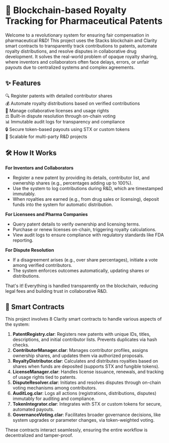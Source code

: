 # 💊 Blockchain-based Royalty Tracking for Pharmaceutical Patents

Welcome to a revolutionary system for ensuring fair compensation in pharmaceutical R&D! This project uses the Stacks blockchain and Clarity smart contracts to transparently track contributions to patents, automate royalty distributions, and resolve disputes in collaborative drug development. It solves the real-world problem of opaque royalty sharing, where inventors and collaborators often face delays, errors, or unfair payouts due to centralized systems and complex agreements.

## ✨ Features

🔍 Register patents with detailed contributor shares  
💰 Automate royalty distributions based on verified contributions  
🤝 Manage collaborative licenses and usage rights  
⚖️ Built-in dispute resolution through on-chain voting  
📊 Immutable audit logs for transparency and compliance  
🔒 Secure token-based payouts using STX or custom tokens  
🚀 Scalable for multi-party R&D projects  

## 🛠 How It Works

**For Inventors and Collaborators**  
- Register a new patent by providing its details, contributor list, and ownership shares (e.g., percentages adding up to 100%).  
- Use the system to log contributions during R&D, which are timestamped immutably.  
- When royalties are earned (e.g., from drug sales or licensing), deposit funds into the system for automatic distribution.  

**For Licensees and Pharma Companies**  
- Query patent details to verify ownership and licensing terms.  
- Purchase or renew licenses on-chain, triggering royalty calculations.  
- View audit logs to ensure compliance with regulatory standards like FDA reporting.  

**For Dispute Resolution**  
- If a disagreement arises (e.g., over share percentages), initiate a vote among verified contributors.  
- The system enforces outcomes automatically, updating shares or distributions.  

That's it! Everything is handled transparently on the blockchain, reducing legal fees and building trust in collaborative R&D.

## 📜 Smart Contracts

This project involves 8 Clarity smart contracts to handle various aspects of the system:  

1. **PatentRegistry.clar**: Registers new patents with unique IDs, titles, descriptions, and initial contributor lists. Prevents duplicates via hash checks.  
2. **ContributorManager.clar**: Manages contributor profiles, assigns ownership shares, and updates them via authorized proposals.  
3. **RoyaltyDistributor.clar**: Calculates and distributes royalties based on shares when funds are deposited (supports STX and fungible tokens).  
4. **LicenseManager.clar**: Handles license issuance, renewals, and tracking of usage rights tied to patents.  
5. **DisputeResolver.clar**: Initiates and resolves disputes through on-chain voting mechanisms among contributors.  
6. **AuditLog.clar**: Logs all actions (registrations, distributions, disputes) immutably for auditing and compliance.  
7. **TokenIntegrator.clar**: Integrates with STX or custom tokens for secure, automated payouts.  
8. **GovernanceVoting.clar**: Facilitates broader governance decisions, like system upgrades or parameter changes, via token-weighted voting.  

These contracts interact seamlessly, ensuring the entire workflow is decentralized and tamper-proof.